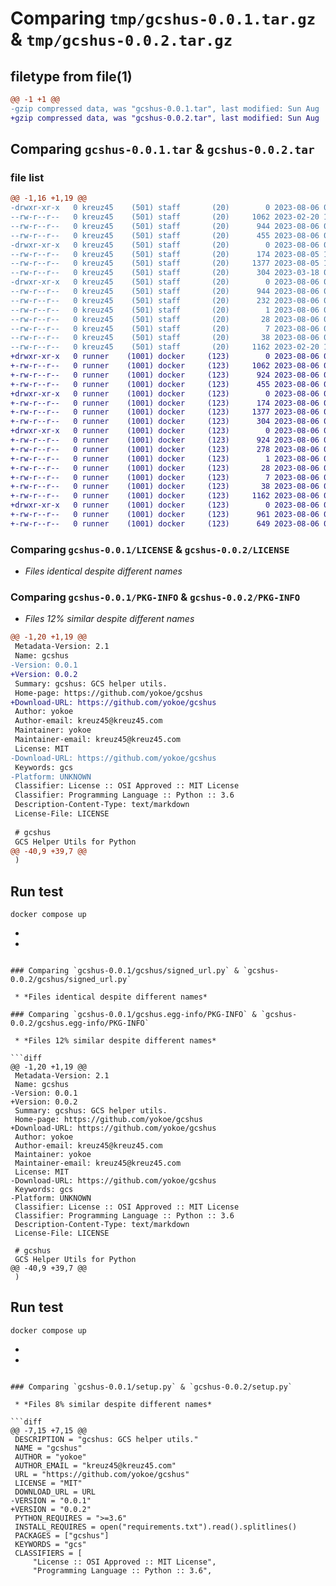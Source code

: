 # Comparing `tmp/gcshus-0.0.1.tar.gz` & `tmp/gcshus-0.0.2.tar.gz`

## filetype from file(1)

```diff
@@ -1 +1 @@
-gzip compressed data, was "gcshus-0.0.1.tar", last modified: Sun Aug  6 02:29:14 2023, max compression
+gzip compressed data, was "gcshus-0.0.2.tar", last modified: Sun Aug  6 02:55:21 2023, max compression
```

## Comparing `gcshus-0.0.1.tar` & `gcshus-0.0.2.tar`

### file list

```diff
@@ -1,16 +1,19 @@
-drwxr-xr-x   0 kreuz45    (501) staff       (20)        0 2023-08-06 02:29:14.925110 gcshus-0.0.1/
--rw-r--r--   0 kreuz45    (501) staff       (20)     1062 2023-02-20 11:48:46.000000 gcshus-0.0.1/LICENSE
--rw-r--r--   0 kreuz45    (501) staff       (20)      944 2023-08-06 02:29:14.924907 gcshus-0.0.1/PKG-INFO
--rw-r--r--   0 kreuz45    (501) staff       (20)      455 2023-08-06 02:25:41.000000 gcshus-0.0.1/README.md
-drwxr-xr-x   0 kreuz45    (501) staff       (20)        0 2023-08-06 02:29:14.923492 gcshus-0.0.1/gcshus/
--rw-r--r--   0 kreuz45    (501) staff       (20)      174 2023-08-05 12:04:04.000000 gcshus-0.0.1/gcshus/__init__.py
--rw-r--r--   0 kreuz45    (501) staff       (20)     1377 2023-08-05 12:09:42.000000 gcshus-0.0.1/gcshus/signed_url.py
--rw-r--r--   0 kreuz45    (501) staff       (20)      304 2023-03-18 08:14:43.000000 gcshus-0.0.1/gcshus/upload.py
-drwxr-xr-x   0 kreuz45    (501) staff       (20)        0 2023-08-06 02:29:14.924711 gcshus-0.0.1/gcshus.egg-info/
--rw-r--r--   0 kreuz45    (501) staff       (20)      944 2023-08-06 02:29:14.000000 gcshus-0.0.1/gcshus.egg-info/PKG-INFO
--rw-r--r--   0 kreuz45    (501) staff       (20)      232 2023-08-06 02:29:14.000000 gcshus-0.0.1/gcshus.egg-info/SOURCES.txt
--rw-r--r--   0 kreuz45    (501) staff       (20)        1 2023-08-06 02:29:14.000000 gcshus-0.0.1/gcshus.egg-info/dependency_links.txt
--rw-r--r--   0 kreuz45    (501) staff       (20)       28 2023-08-06 02:29:14.000000 gcshus-0.0.1/gcshus.egg-info/requires.txt
--rw-r--r--   0 kreuz45    (501) staff       (20)        7 2023-08-06 02:29:14.000000 gcshus-0.0.1/gcshus.egg-info/top_level.txt
--rw-r--r--   0 kreuz45    (501) staff       (20)       38 2023-08-06 02:29:14.925141 gcshus-0.0.1/setup.cfg
--rw-r--r--   0 kreuz45    (501) staff       (20)     1162 2023-02-20 11:50:02.000000 gcshus-0.0.1/setup.py
+drwxr-xr-x   0 runner    (1001) docker     (123)        0 2023-08-06 02:55:21.202113 gcshus-0.0.2/
+-rw-r--r--   0 runner    (1001) docker     (123)     1062 2023-08-06 02:55:11.000000 gcshus-0.0.2/LICENSE
+-rw-r--r--   0 runner    (1001) docker     (123)      924 2023-08-06 02:55:21.202113 gcshus-0.0.2/PKG-INFO
+-rw-r--r--   0 runner    (1001) docker     (123)      455 2023-08-06 02:55:11.000000 gcshus-0.0.2/README.md
+drwxr-xr-x   0 runner    (1001) docker     (123)        0 2023-08-06 02:55:21.198113 gcshus-0.0.2/gcshus/
+-rw-r--r--   0 runner    (1001) docker     (123)      174 2023-08-06 02:55:11.000000 gcshus-0.0.2/gcshus/__init__.py
+-rw-r--r--   0 runner    (1001) docker     (123)     1377 2023-08-06 02:55:11.000000 gcshus-0.0.2/gcshus/signed_url.py
+-rw-r--r--   0 runner    (1001) docker     (123)      304 2023-08-06 02:55:11.000000 gcshus-0.0.2/gcshus/upload.py
+drwxr-xr-x   0 runner    (1001) docker     (123)        0 2023-08-06 02:55:21.198113 gcshus-0.0.2/gcshus.egg-info/
+-rw-r--r--   0 runner    (1001) docker     (123)      924 2023-08-06 02:55:21.000000 gcshus-0.0.2/gcshus.egg-info/PKG-INFO
+-rw-r--r--   0 runner    (1001) docker     (123)      278 2023-08-06 02:55:21.000000 gcshus-0.0.2/gcshus.egg-info/SOURCES.txt
+-rw-r--r--   0 runner    (1001) docker     (123)        1 2023-08-06 02:55:21.000000 gcshus-0.0.2/gcshus.egg-info/dependency_links.txt
+-rw-r--r--   0 runner    (1001) docker     (123)       28 2023-08-06 02:55:21.000000 gcshus-0.0.2/gcshus.egg-info/requires.txt
+-rw-r--r--   0 runner    (1001) docker     (123)        7 2023-08-06 02:55:21.000000 gcshus-0.0.2/gcshus.egg-info/top_level.txt
+-rw-r--r--   0 runner    (1001) docker     (123)       38 2023-08-06 02:55:21.202113 gcshus-0.0.2/setup.cfg
+-rw-r--r--   0 runner    (1001) docker     (123)     1162 2023-08-06 02:55:11.000000 gcshus-0.0.2/setup.py
+drwxr-xr-x   0 runner    (1001) docker     (123)        0 2023-08-06 02:55:21.202113 gcshus-0.0.2/tests/
+-rw-r--r--   0 runner    (1001) docker     (123)      961 2023-08-06 02:55:11.000000 gcshus-0.0.2/tests/test_signed_url.py
+-rw-r--r--   0 runner    (1001) docker     (123)      649 2023-08-06 02:55:11.000000 gcshus-0.0.2/tests/test_upload.py
```

### Comparing `gcshus-0.0.1/LICENSE` & `gcshus-0.0.2/LICENSE`

 * *Files identical despite different names*

### Comparing `gcshus-0.0.1/PKG-INFO` & `gcshus-0.0.2/PKG-INFO`

 * *Files 12% similar despite different names*

```diff
@@ -1,20 +1,19 @@
 Metadata-Version: 2.1
 Name: gcshus
-Version: 0.0.1
+Version: 0.0.2
 Summary: gcshus: GCS helper utils.
 Home-page: https://github.com/yokoe/gcshus
+Download-URL: https://github.com/yokoe/gcshus
 Author: yokoe
 Author-email: kreuz45@kreuz45.com
 Maintainer: yokoe
 Maintainer-email: kreuz45@kreuz45.com
 License: MIT
-Download-URL: https://github.com/yokoe/gcshus
 Keywords: gcs
-Platform: UNKNOWN
 Classifier: License :: OSI Approved :: MIT License
 Classifier: Programming Language :: Python :: 3.6
 Description-Content-Type: text/markdown
 License-File: LICENSE
 
 # gcshus
 GCS Helper Utils for Python
@@ -40,9 +39,7 @@
 )
 ```
 
 ## Run test
 ```
 docker compose up
 ```
-
-
```

### Comparing `gcshus-0.0.1/gcshus/signed_url.py` & `gcshus-0.0.2/gcshus/signed_url.py`

 * *Files identical despite different names*

### Comparing `gcshus-0.0.1/gcshus.egg-info/PKG-INFO` & `gcshus-0.0.2/gcshus.egg-info/PKG-INFO`

 * *Files 12% similar despite different names*

```diff
@@ -1,20 +1,19 @@
 Metadata-Version: 2.1
 Name: gcshus
-Version: 0.0.1
+Version: 0.0.2
 Summary: gcshus: GCS helper utils.
 Home-page: https://github.com/yokoe/gcshus
+Download-URL: https://github.com/yokoe/gcshus
 Author: yokoe
 Author-email: kreuz45@kreuz45.com
 Maintainer: yokoe
 Maintainer-email: kreuz45@kreuz45.com
 License: MIT
-Download-URL: https://github.com/yokoe/gcshus
 Keywords: gcs
-Platform: UNKNOWN
 Classifier: License :: OSI Approved :: MIT License
 Classifier: Programming Language :: Python :: 3.6
 Description-Content-Type: text/markdown
 License-File: LICENSE
 
 # gcshus
 GCS Helper Utils for Python
@@ -40,9 +39,7 @@
 )
 ```
 
 ## Run test
 ```
 docker compose up
 ```
-
-
```

### Comparing `gcshus-0.0.1/setup.py` & `gcshus-0.0.2/setup.py`

 * *Files 8% similar despite different names*

```diff
@@ -7,15 +7,15 @@
 DESCRIPTION = "gcshus: GCS helper utils."
 NAME = "gcshus"
 AUTHOR = "yokoe"
 AUTHOR_EMAIL = "kreuz45@kreuz45.com"
 URL = "https://github.com/yokoe/gcshus"
 LICENSE = "MIT"
 DOWNLOAD_URL = URL
-VERSION = "0.0.1"
+VERSION = "0.0.2"
 PYTHON_REQUIRES = ">=3.6"
 INSTALL_REQUIRES = open("requirements.txt").read().splitlines()
 PACKAGES = ["gcshus"]
 KEYWORDS = "gcs"
 CLASSIFIERS = [
     "License :: OSI Approved :: MIT License",
     "Programming Language :: Python :: 3.6",
```

